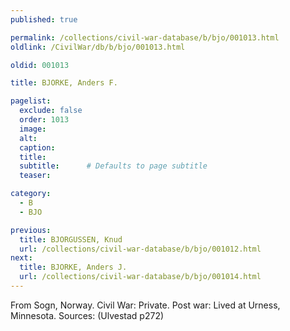 ```yaml
---
published: true

permalink: /collections/civil-war-database/b/bjo/001013.html
oldlink: /CivilWar/db/b/bjo/001013.html

oldid: 001013

title: BJORKE, Anders F.

pagelist:
  exclude: false
  order: 1013
  image: 
  alt:
  caption:
  title:
  subtitle:      # Defaults to page subtitle
  teaser:

category: 
  - B 
  - BJO

previous:
  title: BJORGUSSEN, Knud
  url: /collections/civil-war-database/b/bjo/001012.html  
next:
  title: BJORKE, Anders J.
  url: /collections/civil-war-database/b/bjo/001014.html   
---
```

From Sogn, Norway. Civil War: Private. Post war: Lived at Urness, Minnesota. Sources: (Ulvestad p272)